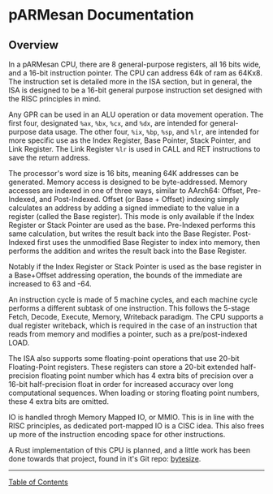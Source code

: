 # pARMesan Documentation

## Overview
In a pARMesan CPU, there are 8 general-purpose registers, all 16 bits wide, and a 16-bit instruction pointer. The CPU can address 64k of ram as 64Kx8. The instruction set is detailed more in the ISA section, but in general, the ISA is designed to be a 16-bit general purpose instruction set designed with the RISC principles in mind. 

Any GPR can be used in an ALU operation or data movement operation. The first four, designated `%ax`, `%bx`, `%cx`, and `%dx`, are intended for general-purpose data usage. The other four, `%ix`, `%bp`, `%sp`, and `%lr`, are intended for more specific use as the Index Register, Base Pointer, Stack Pointer, and Link Register. The Link Register `%lr` is used in CALL and RET instructions to save the return address.

The processor's word size is 16 bits, meaning 64K addresses can be generated. Memory access is designed to be byte-addressed. Memory accesses are indexed in one of three ways, similar to AArch64: Offset, Pre-Indexed, and Post-Indexed. Offset (or Base + Offset) indexing simply calculates an address by adding a signed immediate to the value in a register (called the Base register). This mode is only available if the Index Register or Stack Pointer are used as the base. Pre-Indexed performs this same calculation, but writes the result back into the Base Register. Post-Indexed first uses the unmodified Base Register to index into memory, then performs the addition and writes the result back into the Base Register. 

Notably if the Index Register or Stack Pointer is used as the base register in a Base+Offset addressing operation, the bounds of the immediate are increased to 63 and -64.

An instruction cycle is made of 5 machine cycles, and each machine cycle performs a different subtask of one instruction. This follows the 5-stage Fetch, Decode, Execute, Memory, Writeback paradigm. The CPU supports a dual register writeback, which is required in the case of an instruction that reads from memory and modifies a pointer, such as a pre/post-indexed LOAD.

The ISA also supports some floating-point operations that use 20-bit Floating-Point registers. These registers can store a 20-bit extended half-precision floating point number which has 4 extra bits of precision over a 16-bit half-precision float in order for increased accuracy over long computational sequences. When loading or storing floating point numbers, these 4 extra bits are omitted.

IO is handled throgh Memory Mapped IO, or MMIO. This is in line with the RISC principles, as dedicated port-mapped IO is a CISC idea. This also frees up more of the instruction encoding space for other instructions.

A Rust implementation of this CPU is planned, and a little work has been done towards that project, found in it's Git repo: [bytesize](https://github.com/Pritjam/bytesize).

---

[Table of Contents](index.md)
